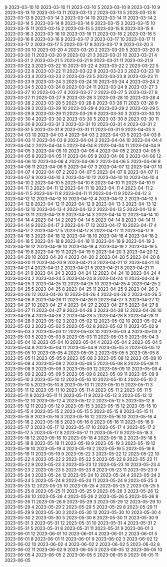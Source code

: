 9 2023-03-10
10 2023-03-10
11 2023-03-10
5 2023-03-10
8 2023-03-10
9 2023-03-13
10 2023-03-13
11 2023-03-13
2 2023-03-13
5 2023-03-13
8 2023-03-13
9 2023-03-14
3 2023-03-14
10 2023-03-14
11 2023-03-14
2 2023-03-14
5 2023-03-14
8 2023-03-14
9 2023-03-15
3 2023-03-15
10 2023-03-15
11 2023-03-15
2 2023-03-15
5 2023-03-15
8 2023-03-15
9 2023-03-16
3 2023-03-16
10 2023-03-16
11 2023-03-16
2 2023-03-16
5 2023-03-16
8 2023-03-16
9 2023-03-17
3 2023-03-17
10 2023-03-17
11 2023-03-17
2 2023-03-17
5 2023-03-17
8 2023-03-17
9 2023-03-20
3 2023-03-20
10 2023-03-20
4 2023-03-20
2 2023-03-20
5 2023-03-20
8 2023-03-20
11 2023-03-20
9 2023-03-21
3 2023-03-21
10 2023-03-21
4 2023-03-21
2 2023-03-21
5 2023-03-21
8 2023-03-21
11 2023-03-21
9 2023-03-22
3 2023-03-22
10 2023-03-22
4 2023-03-22
2 2023-03-22
5 2023-03-22
8 2023-03-22
11 2023-03-22
9 2023-03-23
3 2023-03-23
10 2023-03-23
4 2023-03-23
2 2023-03-23
5 2023-03-23
8 2023-03-23
11 2023-03-23
9 2023-03-24
3 2023-03-24
10 2023-03-24
4 2023-03-24
2 2023-03-24
5 2023-03-24
8 2023-03-24
11 2023-03-24
9 2023-03-27
3 2023-03-27
10 2023-03-27
4 2023-03-27
2 2023-03-27
5 2023-03-27
8 2023-03-27
11 2023-03-27
9 2023-03-28
3 2023-03-28
10 2023-03-28
4 2023-03-28
2 2023-03-28
5 2023-03-28
8 2023-03-28
11 2023-03-28
9 2023-03-29
3 2023-03-29
10 2023-03-29
4 2023-03-29
2 2023-03-29
5 2023-03-29
8 2023-03-29
11 2023-03-29
9 2023-03-30
3 2023-03-30
10 2023-03-30
4 2023-03-30
2 2023-03-30
5 2023-03-30
8 2023-03-30
11 2023-03-30
9 2023-03-31
3 2023-03-31
10 2023-03-31
4 2023-03-31
2 2023-03-31
5 2023-03-31
8 2023-03-31
11 2023-03-31
9 2023-04-03
3 2023-04-03
10 2023-04-03
4 2023-04-03
2 2023-04-03
5 2023-04-03
8 2023-04-03
11 2023-04-03
9 2023-04-04
3 2023-04-04
10 2023-04-04
4 2023-04-04
2 2023-04-04
5 2023-04-04
8 2023-04-04
11 2023-04-04
9 2023-04-05
3 2023-04-05
10 2023-04-05
4 2023-04-05
2 2023-04-05
5 2023-04-05
8 2023-04-05
11 2023-04-05
9 2023-04-06
3 2023-04-06
12 2023-04-06
10 2023-04-06
4 2023-04-06
2 2023-04-06
5 2023-04-06
8 2023-04-06
11 2023-04-06
9 2023-04-07
3 2023-04-07
12 2023-04-07
10 2023-04-07
4 2023-04-07
2 2023-04-07
5 2023-04-07
8 2023-04-07
11 2023-04-07
9 2023-04-10
3 2023-04-10
12 2023-04-10
10 2023-04-10
4 2023-04-10
2 2023-04-10
5 2023-04-10
8 2023-04-10
11 2023-04-10
9 2023-04-11
3 2023-04-11
12 2023-04-11
10 2023-04-11
4 2023-04-11
2 2023-04-11
5 2023-04-11
8 2023-04-11
11 2023-04-11
9 2023-04-12
3 2023-04-12
12 2023-04-12
10 2023-04-12
4 2023-04-12
2 2023-04-12
5 2023-04-12
8 2023-04-12
11 2023-04-12
9 2023-04-13
3 2023-04-13
12 2023-04-13
10 2023-04-13
4 2023-04-13
2 2023-04-13
5 2023-04-13
8 2023-04-13
11 2023-04-13
9 2023-04-14
3 2023-04-14
12 2023-04-14
10 2023-04-14
4 2023-04-14
2 2023-04-14
5 2023-04-14
8 2023-04-14
11 2023-04-14
9 2023-04-17
3 2023-04-17
12 2023-04-17
10 2023-04-17
4 2023-04-17
2 2023-04-17
5 2023-04-17
8 2023-04-17
11 2023-04-17
9 2023-04-18
3 2023-04-18
12 2023-04-18
10 2023-04-18
4 2023-04-18
2 2023-04-18
5 2023-04-18
8 2023-04-18
11 2023-04-18
9 2023-04-19
3 2023-04-19
12 2023-04-19
10 2023-04-19
4 2023-04-19
2 2023-04-19
5 2023-04-19
8 2023-04-19
11 2023-04-19
9 2023-04-20
3 2023-04-20
12 2023-04-20
10 2023-04-20
4 2023-04-20
2 2023-04-20
5 2023-04-20
8 2023-04-20
11 2023-04-20
9 2023-04-21
3 2023-04-21
12 2023-04-21
10 2023-04-21
4 2023-04-21
2 2023-04-21
5 2023-04-21
8 2023-04-21
11 2023-04-21
9 2023-04-24
3 2023-04-24
12 2023-04-24
10 2023-04-24
4 2023-04-24
2 2023-04-24
5 2023-04-24
8 2023-04-24
11 2023-04-24
9 2023-04-25
3 2023-04-25
12 2023-04-25
10 2023-04-25
4 2023-04-25
2 2023-04-25
5 2023-04-25
8 2023-04-25
11 2023-04-25
9 2023-04-26
3 2023-04-26
12 2023-04-26
10 2023-04-26
4 2023-04-26
2 2023-04-26
5 2023-04-26
8 2023-04-26
11 2023-04-26
9 2023-04-27
3 2023-04-27
12 2023-04-27
10 2023-04-27
4 2023-04-27
2 2023-04-27
5 2023-04-27
8 2023-04-27
11 2023-04-27
9 2023-04-28
3 2023-04-28
12 2023-04-28
10 2023-04-28
4 2023-04-28
2 2023-04-28
5 2023-04-28
8 2023-04-28
11 2023-04-28
9 2023-05-02
3 2023-05-02
12 2023-05-02
10 2023-05-02
4 2023-05-02
2 2023-05-02
5 2023-05-02
8 2023-05-02
11 2023-05-02
9 2023-05-03
3 2023-05-03
12 2023-05-03
10 2023-05-03
4 2023-05-03
2 2023-05-03
5 2023-05-03
8 2023-05-03
11 2023-05-03
9 2023-05-04
3 2023-05-04
12 2023-05-04
10 2023-05-04
4 2023-05-04
2 2023-05-04
5 2023-05-04
8 2023-05-04
11 2023-05-04
9 2023-05-05
3 2023-05-05
12 2023-05-05
10 2023-05-05
4 2023-05-05
2 2023-05-05
5 2023-05-05
8 2023-05-05
11 2023-05-05
9 2023-05-08
3 2023-05-08
12 2023-05-08
10 2023-05-08
4 2023-05-08
2 2023-05-08
5 2023-05-08
8 2023-05-08
11 2023-05-08
9 2023-05-09
3 2023-05-09
12 2023-05-09
10 2023-05-09
4 2023-05-09
2 2023-05-09
5 2023-05-09
8 2023-05-09
11 2023-05-09
9 2023-05-10
3 2023-05-10
12 2023-05-10
10 2023-05-10
4 2023-05-10
2 2023-05-10
5 2023-05-10
8 2023-05-10
11 2023-05-10
9 2023-05-11
3 2023-05-11
12 2023-05-11
10 2023-05-11
4 2023-05-11
2 2023-05-11
5 2023-05-11
8 2023-05-11
11 2023-05-11
9 2023-05-12
3 2023-05-12
12 2023-05-12
10 2023-05-12
4 2023-05-12
2 2023-05-12
5 2023-05-12
8 2023-05-12
11 2023-05-12
9 2023-05-15
3 2023-05-15
12 2023-05-15
10 2023-05-15
4 2023-05-15
2 2023-05-15
5 2023-05-15
8 2023-05-15
11 2023-05-15
9 2023-05-16
3 2023-05-16
12 2023-05-16
10 2023-05-16
4 2023-05-16
2 2023-05-16
5 2023-05-16
8 2023-05-16
11 2023-05-16
9 2023-05-17
3 2023-05-17
12 2023-05-17
10 2023-05-17
4 2023-05-17
2 2023-05-17
5 2023-05-17
8 2023-05-17
11 2023-05-17
9 2023-05-18
3 2023-05-18
12 2023-05-18
10 2023-05-18
4 2023-05-18
2 2023-05-18
5 2023-05-18
8 2023-05-18
11 2023-05-18
9 2023-05-19
3 2023-05-19
12 2023-05-19
10 2023-05-19
4 2023-05-19
2 2023-05-19
5 2023-05-19
8 2023-05-19
11 2023-05-19
9 2023-05-22
3 2023-05-22
12 2023-05-22
10 2023-05-22
4 2023-05-22
2 2023-05-22
5 2023-05-22
8 2023-05-22
11 2023-05-22
9 2023-05-23
3 2023-05-23
12 2023-05-23
10 2023-05-23
4 2023-05-23
2 2023-05-23
5 2023-05-23
8 2023-05-23
11 2023-05-23
9 2023-05-24
3 2023-05-24
12 2023-05-24
10 2023-05-24
4 2023-05-24
2 2023-05-24
5 2023-05-24
8 2023-05-24
11 2023-05-24
9 2023-05-25
3 2023-05-25
12 2023-05-25
10 2023-05-25
4 2023-05-25
2 2023-05-25
5 2023-05-25
8 2023-05-25
11 2023-05-25
9 2023-05-26
3 2023-05-26
12 2023-05-26
10 2023-05-26
4 2023-05-26
2 2023-05-26
5 2023-05-26
8 2023-05-26
11 2023-05-26
9 2023-05-29
3 2023-05-29
12 2023-05-29
10 2023-05-29
4 2023-05-29
2 2023-05-29
5 2023-05-29
8 2023-05-29
11 2023-05-29
9 2023-05-30
3 2023-05-30
12 2023-05-30
10 2023-05-30
4 2023-05-30
2 2023-05-30
5 2023-05-30
8 2023-05-30
11 2023-05-30
9 2023-05-31
3 2023-05-31
12 2023-05-31
10 2023-05-31
4 2023-05-31
2 2023-05-31
5 2023-05-31
8 2023-05-31
11 2023-05-31
9 2023-06-01
3 2023-06-01
12 2023-06-01
10 2023-06-01
4 2023-06-01
2 2023-06-01
5 2023-06-01
8 2023-06-01
11 2023-06-01
9 2023-06-02
3 2023-06-02
12 2023-06-02
10 2023-06-02
4 2023-06-02
2 2023-06-02
5 2023-06-02
8 2023-06-02
11 2023-06-02
9 2023-06-05
3 2023-06-05
12 2023-06-05
10 2023-06-05
4 2023-06-05
2 2023-06-05
5 2023-06-05
8 2023-06-05
11 2023-06-05
